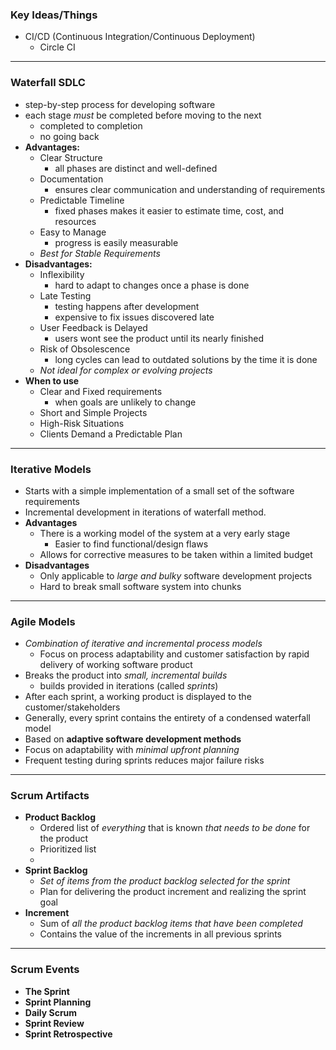 ### Key Ideas/Things
- CI/CD (Continuous Integration/Continuous Deployment)
	- Circle CI
---
### Waterfall SDLC
- step-by-step process for developing software
- each stage *must* be completed before moving to the next
	- completed to completion
	- no going back
- **Advantages:**
	- Clear Structure
		- all phases are distinct and well-defined
	- Documentation
		- ensures clear communication and understanding of requirements
	- Predictable Timeline
		- fixed phases makes it easier to estimate time, cost, and resources
	- Easy to Manage
		- progress is easily measurable
	- *Best for Stable Requirements*
- **Disadvantages:**
	- Inflexibility
		- hard to adapt to changes once a phase is done
	- Late Testing
		- testing happens after development
		- expensive to fix issues discovered late
	- User Feedback is Delayed
		- users wont see the product until its nearly finished
	- Risk of Obsolescence
		- long cycles can lead to outdated solutions by the time it is done
	- *Not ideal for complex or evolving projects*
- **When to use**
	- Clear and Fixed requirements
		- when goals are unlikely to change
	- Short and Simple Projects
	- High-Risk Situations
	- Clients Demand a Predictable Plan
---
### Iterative Models
- Starts with a simple implementation of a small set of the software requirements
- Incremental development in iterations of waterfall method.
- **Advantages**
	- There is a working model of the system at a very early stage
		- Easier to find functional/design flaws
	- Allows for corrective measures to be taken within a limited budget
- **Disadvantages**
	- Only applicable to *large and bulky* software development projects
	- Hard to break small software system into chunks
---
### Agile Models
- *Combination of iterative and incremental process models*
	- Focus on process adaptability and customer satisfaction by rapid delivery of working software product
- Breaks the product into *small, incremental builds*
	- builds provided in iterations (called *sprints*)
- After each sprint, a working product is displayed to the customer/stakeholders
- Generally, every sprint contains the entirety of a condensed waterfall model
- Based on **adaptive software development methods**
- Focus on adaptability with *minimal upfront planning*
- Frequent testing during sprints reduces major failure risks
---
### Scrum Artifacts
- **Product Backlog**
	- Ordered list of *everything* that is known *that needs to be done* for the product
	- Prioritized list
	- 
- **Sprint Backlog**
	- *Set of items from the product backlog selected for the sprint*
	- Plan for delivering the product increment and realizing the sprint goal
- **Increment**
	- Sum of *all the product backlog items that have been completed*
	- Contains the value of the increments in all previous sprints
---
### Scrum Events
- **The Sprint**
- **Sprint Planning**
- **Daily Scrum**
- **Sprint Review**
- **Sprint Retrospective**